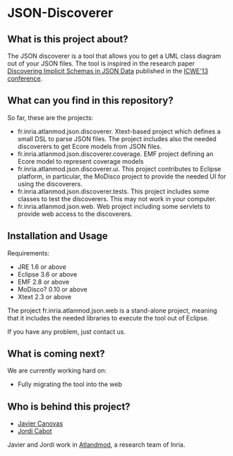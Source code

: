 JSON-Discoverer
===============

What is this project about?
---------------------------

The JSON discoverer is a tool that allows you to get a UML class diagram out of your JSON files. The tool is inspired in the research paper [Discovering Implicit Schemas in JSON Data](http://hal.inria.fr/docs/00/81/89/45/PDF/icwe2013-CanovasCabot.pdf) published in the [ICWE'13 conference](http://icwe2013.webengineering.org/).

What can you find in this repository?
-------------------------------------

So far, these are the projects:

* fr.inria.atlanmod.json.discoverer. Xtext-based project which defines a small DSL to parse JSON files. The project includes also the needed discoverers to get Ecore models from JSON files.
* fr.inria.atlanmod.json.discoverer.coverage. EMF project defining an Ecore model to represent coverage models
* fr.inria.atlanmod.json.discoverer.ui. This project contributes to Eclipse platform, in particular, the MoDisco project to provide the needed UI for using the discoverers.
* fr.inria.atlanmod.json.discoverer.tests. This project includes some classes to test the discoverers. This may not work in your computer.
* fr.inria.atlanmod.json.web. Web project including some servlets to provide web access to the discoverers. 

Installation and Usage
----------------------
Requirements:

* JRE 1.6 or above
* Eclipse 3.6 or above
* EMF 2.8 or above
* MoDisco? 0.10 or above
* Xtext 2.3 or above

The project fr.inria.atlanmod.json.web is a stand-alone project, meaning that it includes the needed libraries to execute the tool out of Eclipse.

If you have any problem, just contact us. 

What is coming next?
--------------------

We are currently working hard on:

* Fully migrating the tool into the web 

Who is behind this project?
---------------------------
* [Javier Canovas](http://github.com/jlcanovas/ "Javier Canovas")
* [Jordi Cabot](http://github.com/jcabot/ "Jordi Cabot")

Javier and Jordi work in [Atlandmod](http://www.emn.fr/z-info/atlanmod), a research team of Inria.
